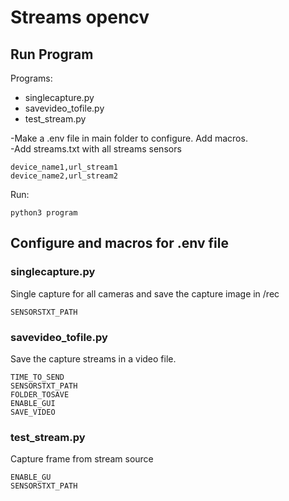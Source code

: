 # Streams opencv

## Run Program

Programs:
- singlecapture.py
- savevideo_tofile.py
- test_stream.py

-Make a .env file in main folder to configure. Add macros. \
-Add streams.txt with all streams sensors
```
device_name1,url_stream1
device_name2,url_stream2
```

Run:
```
python3 program
```
## Configure and macros for .env file

### singlecapture.py
Single capture for all cameras and save the capture image in /rec
```
SENSORSTXT_PATH 
```
### savevideo_tofile.py
Save the capture streams in a video file.
```
TIME_TO_SEND
SENSORSTXT_PATH 
FOLDER_TOSAVE
ENABLE_GUI
SAVE_VIDEO
```
### test_stream.py
Capture frame from stream source
```
ENABLE_GU
SENSORSTXT_PATH
```
